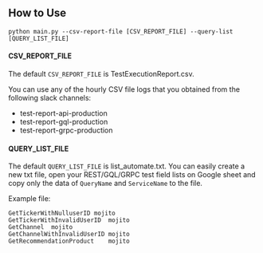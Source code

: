 ## How to Use

```
python main.py --csv-report-file [CSV_REPORT_FILE] --query-list [QUERY_LIST_FILE]
```

#### CSV_REPORT_FILE

The default `CSV_REPORT_FILE` is TestExecutionReport.csv.

You can use any of the hourly CSV file logs that you obtained from the following slack channels:

- test-report-api-production
- test-report-gql-production
- test-report-grpc-production

#### QUERY_LIST_FILE

The default `QUERY_LIST_FILE` is list_automate.txt.
You can easily create a new txt file, open your REST/GQL/GRPC test field lists on Google sheet and copy only the data of `QueryName` and `ServiceName` to the file.

Example file:

```
GetTickerWithNulluserID	mojito
GetTickerWithInvalidUserID	mojito
GetChannel	mojito
GetChannelWithInvalidUserID	mojito
GetRecommendationProduct	mojito
```
